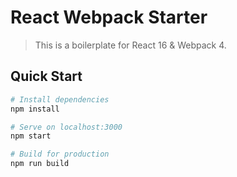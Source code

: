 # React Webpack Starter
> This is a boilerplate for React 16 & Webpack 4.

## Quick Start

``` bash
# Install dependencies
npm install

# Serve on localhost:3000
npm start

# Build for production
npm run build
```
